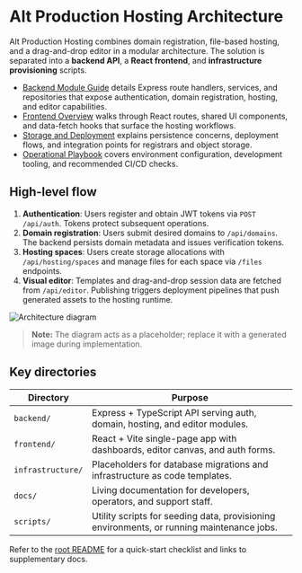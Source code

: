 # Alt Production Hosting Architecture

Alt Production Hosting combines domain registration, file-based hosting, and a drag-and-drop editor in a modular architecture. The solution is separated into a **backend API**, a **React frontend**, and **infrastructure provisioning** scripts.

- [Backend Module Guide](backend-module-guide.md) details Express route handlers, services, and repositories that expose authentication, domain registration, hosting, and editor capabilities.
- [Frontend Overview](frontend-overview.md) walks through React routes, shared UI components, and data-fetch hooks that surface the hosting workflows.
- [Storage and Deployment](storage-and-deployment.md) explains persistence concerns, deployment flows, and integration points for registrars and object storage.
- [Operational Playbook](operational-playbook.md) covers environment configuration, development tooling, and recommended CI/CD checks.

## High-level flow

1. **Authentication**: Users register and obtain JWT tokens via `POST /api/auth`. Tokens protect subsequent operations.
2. **Domain registration**: Users submit desired domains to `/api/domains`. The backend persists domain metadata and issues verification tokens.
3. **Hosting spaces**: Users create storage allocations with `/api/hosting/spaces` and manage files for each space via `/files` endpoints.
4. **Visual editor**: Templates and drag-and-drop session data are fetched from `/api/editor`. Publishing triggers deployment pipelines that push generated assets to the hosting runtime.

![Architecture diagram](./images/architecture-diagram.png)

> **Note:** The diagram acts as a placeholder; replace it with a generated image during implementation.

## Key directories

| Directory | Purpose |
|-----------|---------|
| `backend/` | Express + TypeScript API serving auth, domain, hosting, and editor modules. |
| `frontend/` | React + Vite single-page app with dashboards, editor canvas, and auth forms. |
| `infrastructure/` | Placeholders for database migrations and infrastructure as code templates. |
| `docs/` | Living documentation for developers, operators, and support staff. |
| `scripts/` | Utility scripts for seeding data, provisioning environments, or running maintenance jobs. |

Refer to the [root README](../README.md) for a quick-start checklist and links to supplementary docs.
